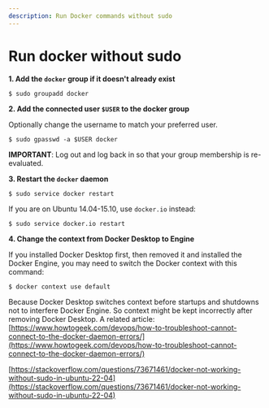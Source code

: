 ```yaml
---
description: Run Docker commands without sudo
---
```


# Run docker without sudo

**1. Add the `docker` group if it doesn't already exist**



```
$ sudo groupadd docker
```

**2. Add the connected user `$USER` to the docker group**



Optionally change the username to match your preferred user.

```
$ sudo gpasswd -a $USER docker
```

**IMPORTANT**: Log out and log back in so that your group membership is re-evaluated.

**3. Restart the `docker` daemon**



```
$ sudo service docker restart
```

If you are on Ubuntu 14.04-15.10, use `docker.io` instead:

```
$ sudo service docker.io restart
```

**4. Change the context from Docker Desktop to Engine**



If you installed Docker Desktop first, then removed it and installed the Docker Engine, you may need to switch the Docker context with this command:

```
$ docker context use default
```

Because Docker Desktop switches context before startups and shutdowns not to interfere Docker Engine. So context might be kept incorrectly after removing Docker Desktop. A related article: [https://www.howtogeek.com/devops/how-to-troubleshoot-cannot-connect-to-the-docker-daemon-errors/](https://www.howtogeek.com/devops/how-to-troubleshoot-cannot-connect-to-the-docker-daemon-errors/)

[https://stackoverflow.com/questions/73671461/docker-not-working-without-sudo-in-ubuntu-22-04](https://stackoverflow.com/questions/73671461/docker-not-working-without-sudo-in-ubuntu-22-04)
